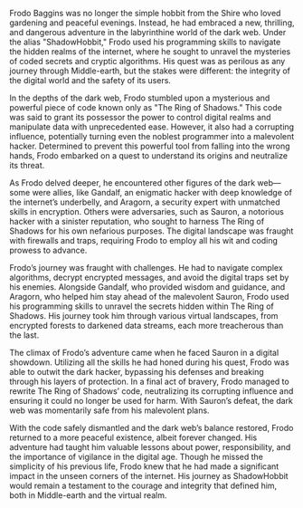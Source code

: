 Frodo Baggins was no longer the simple hobbit from the Shire who loved gardening
and peaceful evenings. Instead, he had embraced a new, thrilling, and dangerous
adventure in the labyrinthine world of the dark web. Under the alias
"ShadowHobbit," Frodo used his programming skills to navigate the hidden realms
of the internet, where he sought to unravel the mysteries of coded secrets and
cryptic algorithms. His quest was as perilous as any journey through
Middle-earth, but the stakes were different: the integrity of the digital world
and the safety of its users.

In the depths of the dark web, Frodo stumbled upon a mysterious and powerful
piece of code known only as "The Ring of Shadows." This code was said to grant
its possessor the power to control digital realms and manipulate data with
unprecedented ease. However, it also had a corrupting influence, potentially
turning even the noblest programmer into a malevolent hacker. Determined to
prevent this powerful tool from falling into the wrong hands, Frodo embarked on
a quest to understand its origins and neutralize its threat.

As Frodo delved deeper, he encountered other figures of the dark web—some were
allies, like Gandalf, an enigmatic hacker with deep knowledge of the internet’s
underbelly, and Aragorn, a security expert with unmatched skills in encryption.
Others were adversaries, such as Sauron, a notorious hacker with a sinister
reputation, who sought to harness The Ring of Shadows for his own nefarious
purposes. The digital landscape was fraught with firewalls and traps, requiring
Frodo to employ all his wit and coding prowess to advance.

Frodo’s journey was fraught with challenges. He had to navigate complex
algorithms, decrypt encrypted messages, and avoid the digital traps set by his
enemies. Alongside Gandalf, who provided wisdom and guidance, and Aragorn, who
helped him stay ahead of the malevolent Sauron, Frodo used his programming
skills to unravel the secrets hidden within The Ring of Shadows. His journey
took him through various virtual landscapes, from encrypted forests to darkened
data streams, each more treacherous than the last.

The climax of Frodo’s adventure came when he faced Sauron in a digital showdown.
Utilizing all the skills he had honed during his quest, Frodo was able to outwit
the dark hacker, bypassing his defenses and breaking through his layers of
protection. In a final act of bravery, Frodo managed to rewrite The Ring of
Shadows’ code, neutralizing its corrupting influence and ensuring it could no
longer be used for harm. With Sauron’s defeat, the dark web was momentarily safe
from his malevolent plans.

With the code safely dismantled and the dark web’s balance restored, Frodo
returned to a more peaceful existence, albeit forever changed. His adventure had
taught him valuable lessons about power, responsibility, and the importance of
vigilance in the digital age. Though he missed the simplicity of his previous
life, Frodo knew that he had made a significant impact in the unseen corners of
the internet. His journey as ShadowHobbit would remain a testament to the
courage and integrity that defined him, both in Middle-earth and the virtual
realm.
